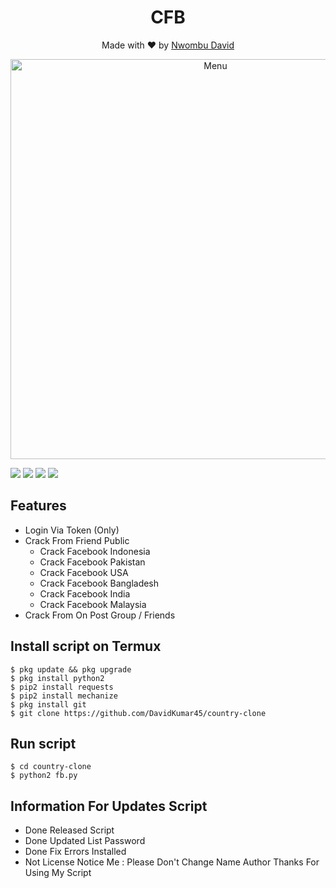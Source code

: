 <h1 align="center">
  CFB
</h1>
</div>
<p align="center">
  Made with ❤️ by <a href="https://github.com/DavidKumar45">Nwombu David</a>
</p>
<p align="center">
 <img src="https://raw.githubusercontent.com/DavidKumar45/country-clone/master/IMG_20200916_204024.jpg" width="640" title="Menu" alt="Menu">
</p>

   ![](https://img.shields.io/badge/Language-2-blue) ![](https://img.shields.io/badge/Python-2.7-green) ![](https://img.shields.io/badge/Size-174KB-orange) ![](https://img.shields.io/badge/Relase-20-08-20-brightgreen)

## Features
* Login Via Token (Only)
* Crack From Friend Public
  * Crack Facebook Indonesia
  * Crack Facebook Pakistan
  * Crack Facebook USA
  * Crack Facebook Bangladesh
  * Crack Facebook India
  * Crack Facebook Malaysia
* Crack From On Post Group / Friends

## Install script on Termux
```
$ pkg update && pkg upgrade
$ pkg install python2
$ pip2 install requests
$ pip2 install mechanize
$ pkg install git
$ git clone https://github.com/DavidKumar45/country-clone
```

## Run script
```
$ cd country-clone
$ python2 fb.py
```

## Information For Updates Script
* Done Released Script
* Done Updated List Password
* Done Fix Errors Installed
* Not License
Notice Me : Please Don't Change Name Author
Thanks For Using My Script
